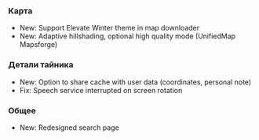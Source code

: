 ### Карта
- New: Support Elevate Winter theme in map downloader
- New: Adaptive hillshading, optional high quality mode (UnifiedMap Mapsforge)

### Детали тайника
- New: Option to share cache with user data (coordinates, personal note)
- Fix: Speech service interrupted on screen rotation

### Общее
- New: Redesigned search page
